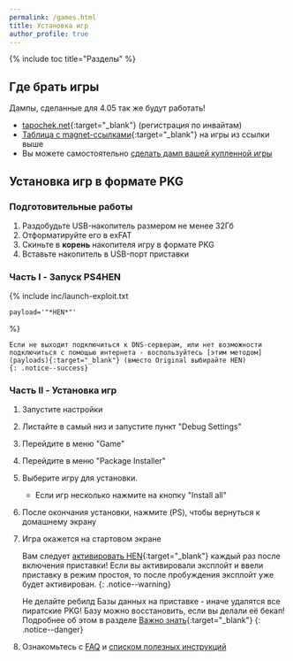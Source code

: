 ```yaml
---
permalink: /games.html
title: Установка игр
author_profile: true
---
```

{% include toc title="Разделы" %}

## Где брать игры

Дампы, сделанные для 4.05 так же будут работать!

+ [tapochek.net](https://tapochek.net/viewforum.php?f=910){:target="_blank"} (регистрация по инвайтам)
+ [Таблица с magnet-ссылками](https://docs.google.com/spreadsheets/d/1vxlwU8bPnaZuWQ9u3RHPXhX-jSkges71uSg3ON3r9I8/edit?usp=sharing){:target="_blank"} на игры из ссылки выше
+ Вы можете самостоятельно [сделать дамп вашей купленной игры](game-dumps)
	
## Установка игр в формате PKG

### Подготовительные работы

1. Раздобудьте USB-накопитель размером не менее 32Гб 
1. Отформатируйте его в exFAT 
1. Скиньте в **корень** накопителя игру в формате PKG
1. Вставьте накопитель в USB-порт приставки


### Часть I - Запуск PS4HEN

{% include inc/launch-exploit.txt 

	payload='"*HEN*"'

%}
	
	Если не выходит подключиться к DNS-серверам, или нет возможности подключиться с помощью интернета - воспользуйтесь [этим методом](payloads){:target="_blank"} (вместо Original выбирайте HEN)
	{: .notice--success}

### Часть II - Установка игр

1. Запустите настройки
1. Листайте в самый низ и запустите пункт "Debug Settings"
1. Перейдите в меню "Game"
1. Перейдите в меню "Package Installer"
1. Выберите игру для установки. 
	* Если игр несколько нажмите на кнопку "Install all"
1. После окончания установки, нажмите (PS), чтобы вернуться к домашнему экрану
1. Игра окажется на стартовом экране

	Вам следует [активировать HEN](start-hen#%D0%A7%D0%B0%D1%81%D1%82%D1%8C-iii---%D0%97%D0%B0%D0%BF%D1%83%D1%81%D0%BA-%D1%8D%D0%BA%D1%81%D0%BF%D0%BB%D0%BE%D0%B9%D1%82%D0%B0){:target="_blank"} каждый раз после включения приставки! Если вы активировали эксплойт и ввели приставку в режим простоя, то после пробуждения эксплойт уже будет активирован. 
	{: .notice--warning}

	Не делайте ребилд Базы данных на приставке - иначе удалятся все пиратские PKG! Базу можно восстановить, если вы делали её бекап! Подробнее об этом в разделе [Важно знать](info){:target="_blank"}
	{: .notice--danger}

1. Ознакомьтесь с [FAQ](faq) и [списком полезных инструкций](addons)